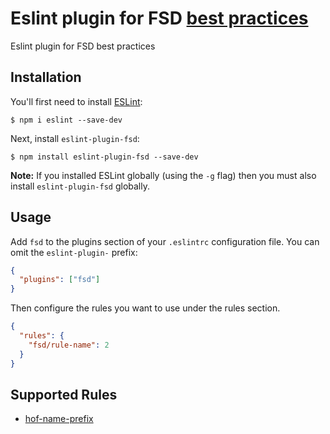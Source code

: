 # Eslint plugin for FSD [best practices](https://github.com/fullstack-development/front-end-best-practices)

Eslint plugin for FSD best practices

## Installation

You'll first need to install [ESLint](http://eslint.org):

```
$ npm i eslint --save-dev
```

Next, install `eslint-plugin-fsd`:

```
$ npm install eslint-plugin-fsd --save-dev
```

**Note:** If you installed ESLint globally (using the `-g` flag) then you must also install `eslint-plugin-fsd` globally.

## Usage

Add `fsd` to the plugins section of your `.eslintrc` configuration file. You can omit the `eslint-plugin-` prefix:

```json
{
  "plugins": ["fsd"]
}
```

Then configure the rules you want to use under the rules section.

```json
{
  "rules": {
    "fsd/rule-name": 2
  }
}
```

## Supported Rules

- [hof-name-prefix](https://github.com/timon-and-pumbaa/eslint-plugin-fsd/blob/master/docs/rules/hof-name-prefix.md)
